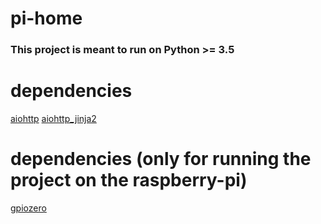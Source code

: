 # pi-home

### This project is meant to run on Python >= 3.5

# dependencies
[aiohttp](http://aiohttp.readthedocs.io/en/stable/)
[aiohttp_jinja2](https://aiohttp-jinja2.readthedocs.io/en/stable/)

# dependencies (only for running the project on the raspberry-pi)
[gpiozero](https://gpiozero.readthedocs.io/en/stable/)
